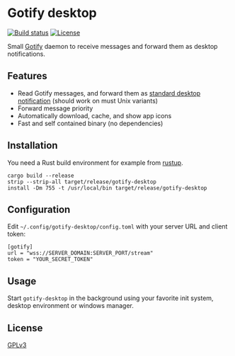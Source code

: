 # Gotify desktop

[![Build status](https://github.com/desbma/gotify-desktop/actions/workflows/ci.yml/badge.svg)](https://github.com/desbma/gotify-desktop/actions)
[![License](https://img.shields.io/github/license/desbma/gotify-desktop.svg?style=flat)](https://github.com/desbma/gotify-desktop/blob/master/LICENSE)

Small [Gotify](https://gotify.net/) daemon to receive messages and forward them as desktop notifications.

## Features

- Read Gotify messages, and forward them as [standard desktop notification](https://www.galago-project.org/specs/notification/0.9/index.html) (should work on must Unix variants)
- Forward message priority
- Automatically download, cache, and show app icons
- Fast and self contained binary (no dependencies)

## Installation

You need a Rust build environment for example from [rustup](https://rustup.rs/).

```
cargo build --release
strip --strip-all target/release/gotify-desktop
install -Dm 755 -t /usr/local/bin target/release/gotify-desktop
```

## Configuration

Edit `~/.config/gotify-desktop/config.toml` with your server URL and client token:

```
[gotify]
url = "wss://SERVER_DOMAIN:SERVER_PORT/stream"
token = "YOUR_SECRET_TOKEN"
```

## Usage

Start `gotify-desktop` in the background using your favorite init system, desktop environment or windows manager.

## License

[GPLv3](https://www.gnu.org/licenses/gpl-3.0-standalone.html)
